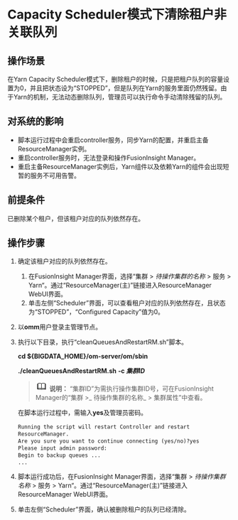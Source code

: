 # Capacity Scheduler模式下清除租户非关联队列<a name="admin_guide_000125"></a>

## 操作场景<a name="s94bd05867723402788c78624748a68a1"></a>

在Yarn Capacity Scheduler模式下，删除租户的时候，只是把租户队列的容量设置为0，并且把状态设为“STOPPED”，但是队列在Yarn的服务里面仍然残留。由于Yarn的机制，无法动态删除队列，管理员可以执行命令手动清除残留的队列。

## 对系统的影响<a name="section035427203612"></a>

-   脚本运行过程中会重启controller服务，同步Yarn的配置，并重启主备ResourceManager实例。
-   重启controller服务时，无法登录和操作FusionInsight Manager。
-   重启主备ResourceManager实例后，Yarn组件以及依赖Yarn的组件会出现短暂的服务不可用告警。

## 前提条件<a name="s24257ed61c9f43209a08e354c61dac50"></a>

已删除某个租户，但该租户对应的队列依然存在。

## 操作步骤<a name="section7614183215345"></a>

1.  确定该租户对应的队列依然存在。
    1.  在FusionInsight Manager界面，选择“集群  \>  _待操作集群的名称_  \> 服务  \>  Yarn“。通过“ResourceManager\(主\)”链接进入ResourceManager WebUI界面。
    2.  单击左侧“Scheduler”界面，可以查看租户对应的队列依然存在，且状态为“STOPPED”，“Configured Capacity”值为0。

2.  以**omm**用户登录主管理节点。
3.  执行以下目录，执行“cleanQueuesAndRestartRM.sh”脚本。

    **cd $\{BIGDATA\_HOME\}/om-server/om/sbin**

    **./cleanQueuesAndRestartRM.sh** **-c **_集群ID_****

    >![](public_sys-resources/icon-note.gif) **说明：** 
    >“集群ID”为需执行操作集群ID号，可在FusionInsight Manager的“集群 \>_ 待操作集群的名称_  \> 集群属性”中查看。

    在脚本运行过程中，需输入**yes**及管理员密码。

    ```
    Running the script will restart Controller and restart ResourceManager.
    Are you sure you want to continue connecting (yes/no)?yes
    Please input admin password:
    Begin to backup queues ...
    ...
    ```

4.  脚本运行成功后，在FusionInsight Manager界面，选择“集群  \>  _待操作集群名称_  \> 服务  \>  Yarn“。通过“ResourceManager\(主\)”链接进入ResourceManager WebUI界面。
5.  单击左侧“Scheduler”界面，确认被删除租户的队列已经清除。

